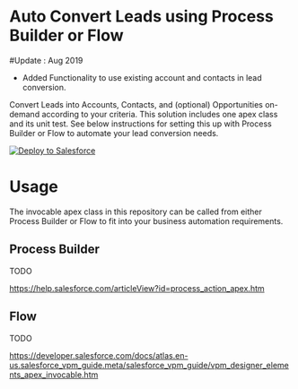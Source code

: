 # Auto Convert Leads using Process Builder or Flow

#Update : Aug 2019

- Added Functionality to use existing account and contacts in lead conversion.

Convert Leads into Accounts, Contacts, and (optional) Opportunities on-demand according to your criteria. This solution includes one apex class and its unit test. See below instructions for setting this up with Process Builder or Flow to automate your lead conversion needs.

<a href="https://githubsfdeploy.herokuapp.com">
  <img alt="Deploy to Salesforce"
       src="https://raw.githubusercontent.com/afawcett/githubsfdeploy/master/deploy.png">
</a>


# Usage

The invocable apex class in this repository can be called from either Process Builder or Flow to fit into your business automation requirements.


Process Builder
---------------

TODO

https://help.salesforce.com/articleView?id=process_action_apex.htm


Flow
----

TODO

https://developer.salesforce.com/docs/atlas.en-us.salesforce_vpm_guide.meta/salesforce_vpm_guide/vpm_designer_elements_apex_invocable.htm
